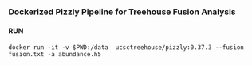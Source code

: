 ### Dockerized Pizzly Pipeline for Treehouse Fusion Analysis

#### RUN
```
docker run -it -v $PWD:/data  ucsctreehouse/pizzly:0.37.3 --fusion fusion.txt -a abundance.h5
```

